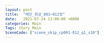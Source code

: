```yaml
---
layout: post
title:  "메인_회상_001~012장"
date:   2021-07-24 13:00:00 +0000
categories: Main
Tags: Story Main
SceneCode: ["scene_skip_cp001-012_q1_s10"]
---
```


